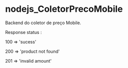 # nodejs_ColetorPrecoMobile
Backend do coletor de preço Mobile.

Response status :

100 => 'sucess'

200 => 'product not found'

201 => 'invalid amount'

